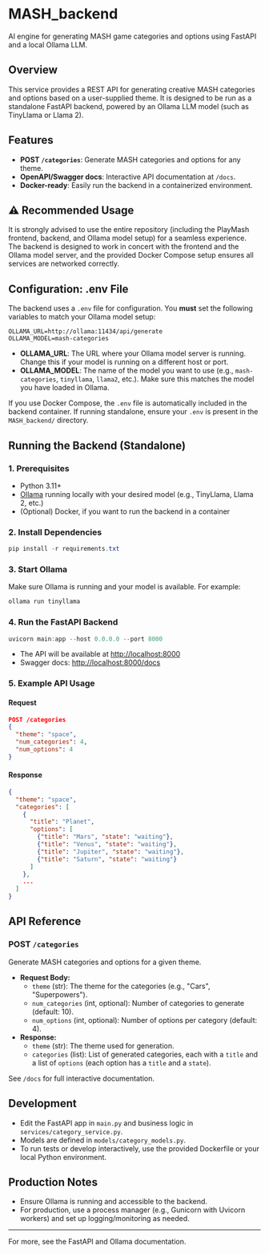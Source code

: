 # MASH_backend

AI engine for generating MASH game categories and options using FastAPI and a local Ollama LLM.

## Overview

This service provides a REST API for generating creative MASH categories and options based on a user-supplied theme. It is designed to be run as a standalone FastAPI backend, powered by an Ollama LLM model (such as TinyLlama or Llama 2).

## Features
- **POST `/categories`**: Generate MASH categories and options for any theme.
- **OpenAPI/Swagger docs**: Interactive API documentation at `/docs`.
- **Docker-ready**: Easily run the backend in a containerized environment.

## ⚠️ Recommended Usage
It is strongly advised to use the entire repository (including the PlayMash frontend, backend, and Ollama model setup) for a seamless experience. The backend is designed to work in concert with the frontend and the Ollama model server, and the provided Docker Compose setup ensures all services are networked correctly.

## Configuration: .env File
The backend uses a `.env` file for configuration. You **must** set the following variables to match your Ollama model setup:

```
OLLAMA_URL=http://ollama:11434/api/generate
OLLAMA_MODEL=mash-categories
```
- **OLLAMA_URL**: The URL where your Ollama model server is running. Change this if your model is running on a different host or port.
- **OLLAMA_MODEL**: The name of the model you want to use (e.g., `mash-categories`, `tinyllama`, `llama2`, etc.). Make sure this matches the model you have loaded in Ollama.

If you use Docker Compose, the `.env` file is automatically included in the backend container. If running standalone, ensure your `.env` is present in the `MASH_backend/` directory.

## Running the Backend (Standalone)

### 1. Prerequisites
- Python 3.11+
- [Ollama](https://ollama.com/) running locally with your desired model (e.g., TinyLlama, Llama 2, etc.)
- (Optional) Docker, if you want to run the backend in a container

### 2. Install Dependencies
```powershell
pip install -r requirements.txt
```

### 3. Start Ollama
Make sure Ollama is running and your model is available. For example:
```powershell
ollama run tinyllama
```

### 4. Run the FastAPI Backend
```powershell
uvicorn main:app --host 0.0.0.0 --port 8000
```

- The API will be available at [http://localhost:8000](http://localhost:8000)
- Swagger docs: [http://localhost:8000/docs](http://localhost:8000/docs)

### 5. Example API Usage
#### Request
```json
POST /categories
{
  "theme": "space",
  "num_categories": 4,
  "num_options": 4
}
```
#### Response
```json
{
  "theme": "space",
  "categories": [
    {
      "title": "Planet",
      "options": [
        {"title": "Mars", "state": "waiting"},
        {"title": "Venus", "state": "waiting"},
        {"title": "Jupiter", "state": "waiting"},
        {"title": "Saturn", "state": "waiting"}
      ]
    },
    ...
  ]
}
```

## API Reference

### POST `/categories`
Generate MASH categories and options for a given theme.

- **Request Body:**
  - `theme` (str): The theme for the categories (e.g., "Cars", "Superpowers").
  - `num_categories` (int, optional): Number of categories to generate (default: 10).
  - `num_options` (int, optional): Number of options per category (default: 4).
- **Response:**
  - `theme` (str): The theme used for generation.
  - `categories` (list): List of generated categories, each with a `title` and a list of `options` (each option has a `title` and a `state`).

See `/docs` for full interactive documentation.

## Development

- Edit the FastAPI app in `main.py` and business logic in `services/category_service.py`.
- Models are defined in `models/category_models.py`.
- To run tests or develop interactively, use the provided Dockerfile or your local Python environment.

## Production Notes
- Ensure Ollama is running and accessible to the backend.
- For production, use a process manager (e.g., Gunicorn with Uvicorn workers) and set up logging/monitoring as needed.

---

For more, see the FastAPI and Ollama documentation.
